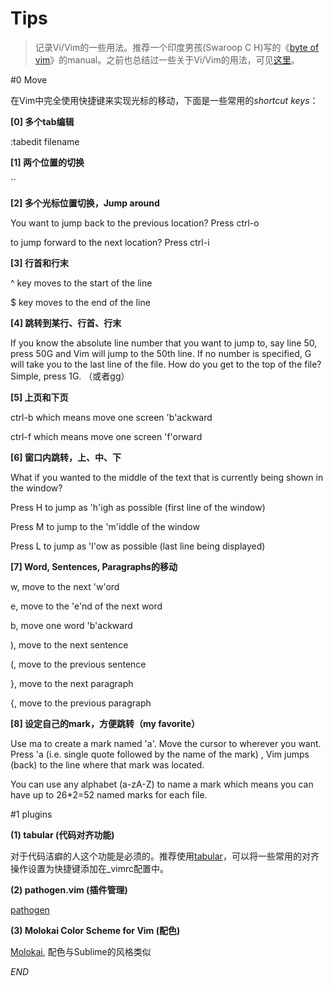 Tips
===

> 记录Vi/Vim的一些用法。推荐一个印度男孩(Swaroop C H)写的《[byte of vim](http://www.swaroopch.com/notes/Vim/)》的manual。之前也总结过一些关于Vi/Vim的用法，可见[这里](http://blog.csdn.net/delphiwcdj/article/category/801838)。

#0 Move

在Vim中完全使用快捷键来实现光标的移动，下面是一些常用的*shortcut keys*：

**[0] 多个tab编辑**

:tabedit filename

**[1] 两个位置的切换**

``

**[2] 多个光标位置切换，Jump around**

You want to jump back to the previous location? Press ctrl-o

to jump forward to the next location? Press ctrl-i

**[3] 行首和行末**

^ key moves to the start of the line

$ key moves to the end of the line

**[4] 跳转到某行、行首、行末**

If you know the absolute line number that you want to jump to, say line 50, press 50G and Vim will jump to the 50th line. If no number is specified, G will take you to the last line of the file. How do you get to the top of the file? Simple, press 1G. （或者gg）

**[5] 上页和下页**

ctrl-b which means move one screen 'b'ackward

ctrl-f which means move one screen 'f'orward

**[6] 窗口内跳转，上、中、下**

What if you wanted to the middle of the text that  is currently being shown in the window?

Press H to jump as 'h'igh as possible (first line of the window)

Press M to jump to the 'm'iddle of the window

Press L to jump as 'l'ow as possible (last line being displayed)

**[7] Word, Sentences, Paragraphs的移动**

w, move to the next 'w'ord

e, move to the 'e'nd of the next word

b, move one word 'b'ackward

), move to the next sentence

(, move to the previous sentence

}, move to the next paragraph

{, move to the previous paragraph

**[8] 设定自己的mark，方便跳转（my favorite）**

Use ma to create a mark named 'a'. Move the cursor to wherever you want. Press 'a (i.e. single quote followed by the name of the mark) , Vim jumps (back) to the line where that mark was located.

You can use any alphabet (a-zA-Z) to name a mark which means you can have up to 26*2=52 named marks for each file. 


#1 plugins

**(1) tabular (代码对齐功能)**

对于代码洁癖的人这个功能是必须的。推荐使用[tabular](https://github.com/godlygeek/tabular)，可以将一些常用的对齐操作设置为快捷键添加在_vimrc配置中。

**(2) pathogen.vim (插件管理)**

[pathogen](https://github.com/tpope/vim-pathogen)

**(3) Molokai Color Scheme for Vim (配色)**

[Molokai](https://github.com/tomasr/molokai), 配色与Sublime的风格类似


*END*


